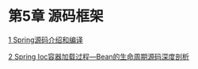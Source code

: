 # 第5章 源码框架

[1 Spring源码介绍和编译](./01-Spring-Code-Compile.md)

[2 Spring Ioc容器加载过程—Bean的生命周期源码深度剖析](./02-Spring-IoC-1.md)